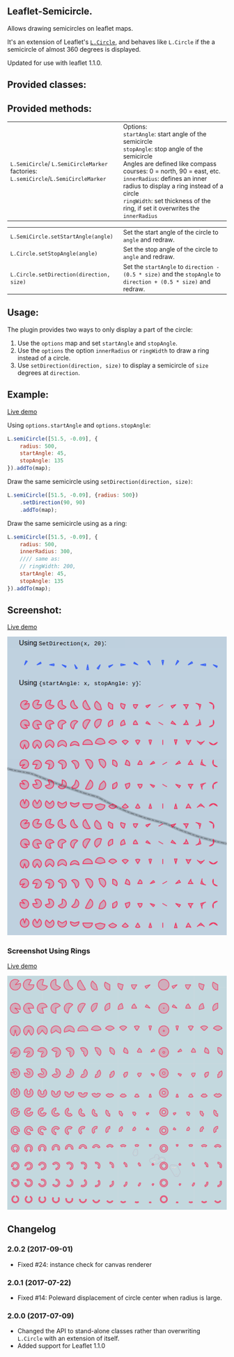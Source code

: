 Leaflet-Semicircle.
-------------------

Allows drawing semicircles on leaflet maps.

It's an extension of Leaflet's [`L.Circle`](http://leafletjs.com/reference-1.1.0.html#circle),
and behaves like `L.Circle` if the a semicircle of almost 360 degrees is displayed.

Updated for use with leaflet 1.1.0.

## Provided classes: ##
<table>
<tr>
    <td>
        <code>L.SemiCircle</code>/
        <code>L.SemiCircleMarker</code><br />
        factories: <code>L.semiCircle</code>/<code>L.SemiCircleMarker</code>
    </td>
    <td>
        Options:<br />
        <code>startAngle</code>: start angle of the semicircle <br />
        <code>stopAngle</code>: stop angle of the semicircle<br />
        Angles are defined like compass courses: 0 = north, 90 = east, etc.
        <br />
        <code>innerRadius</code>: defines an inner radius to display a ring instead of a circle <br />
        <code>ringWidth</code>: set thickness of the ring, if set it overwrites the <code>innerRadius</code><br />
    </td>
</tr>

## Provided methods: ##
<table>
<tr>
    <td><code>L.SemiCircle.setStartAngle(angle)</code></td>
    <td>Set the start angle of the circle to <code>angle</code> and redraw.</td>
</tr>
<tr>
    <td><code>L.Circle.setStopAngle(angle)</code></td>
    <td>Set the stop angle of the circle to <code>angle</code> and redraw.</td>
</tr>
<tr>
    <td><code>L.Circle.setDirection(direction, size)</code></td>
    <td>Set the <code>startAngle</code> to <code>direction - (0.5 * size)</code> and the <code>stopAngle</code> to <code>direction + (0.5 * size)</code> and redraw.</td>
</tr>
</table>

## Usage:
The plugin provides two ways to only display a part of the circle:
1. Use the `options` map and set `startAngle` and `stopAngle`.
3. Use the `options` the option `innerRadius` or `ringWidth` to draw a ring instead of a circle. 
2. Use `setDirection(direction, size)` to display a semicircle of `size` degrees at `direction`.


## Example:
[Live demo](http://jieter.github.io/Leaflet-semicircle/examples/semicircle.html)

Using `options.startAngle` and `options.stopAngle`:
```js
L.semiCircle([51.5, -0.09], {
    radius: 500,
	startAngle: 45,
	stopAngle: 135
}).addTo(map);
```

Draw the same semicircle using `setDirection(direction, size)`:
```js
L.semiCircle([51.5, -0.09], {radius: 500})
	.setDirection(90, 90)
	.addTo(map);
```

Draw the same semicircle using as a ring:
```js
L.semiCircle([51.5, -0.09], {
    radius: 500,
    innerRadius: 300,
    //// same as:
    // ringWidth: 200,
	startAngle: 45,
	stopAngle: 135
}).addTo(map);
```

## Screenshot:

[Live demo](http://jieter.github.io/Leaflet-semicircle/examples/semicircle.html)

![Semicircles screenshot](screenshots/screenshot.png)

### Screenshot Using Rings
[Live demo](../examples/semirings.html)

![Semicircles screenshot](screenshots/rings.png)

## Changelog

### 2.0.2 (2017-09-01)
 - Fixed #24: instance check for canvas renderer

### 2.0.1 (2017-07-22)
 - Fixed #14: Poleward displacement of circle center when radius is large.

### 2.0.0 (2017-07-09)
 - Changed the API to stand-alone classes rather than overwriting `L.Circle` with an extension of itself.
 - Added support for Leaflet 1.1.0
